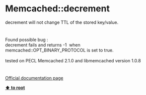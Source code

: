 # Memcached::decrement




<div class="phpcode"><span class="html">
decrement will not change TTL of the stored key/value.</span>
</div>
  

#


<div class="phpcode"><span class="html">
Found possible bug :<br>decrement fails and returns -1&#xA0; when memcached::OPT_BINARY_PROTOCOL is set to true.<br><br>tested on PECL Memcached 2.1.0 and libmemcached version 1.0.8</span>
</div>
  

#

[Official documentation page](https://www.php.net/manual/en/memcached.decrement.php)

**[⬆ to root](/)**